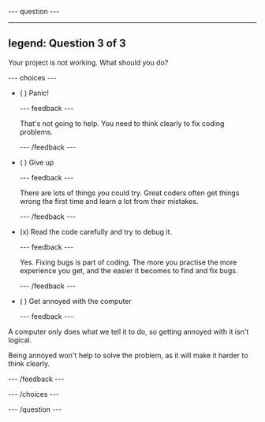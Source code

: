 
--- question ---

---
legend: Question 3 of 3
---

Your project is not working. What should you do?

--- choices ---

- ( ) Panic!

  --- feedback ---

  That's not going to help. You need to think clearly to fix coding problems.

  --- /feedback ---

- ( ) Give up

  --- feedback ---

  There are lots of things you could try. Great coders often get things wrong the first time and learn a lot from their mistakes.

  --- /feedback ---

- (x) Read the code carefully and try to debug it.

  --- feedback ---

  Yes. Fixing bugs is part of coding. The more you practise the more experience you get, and the easier it becomes to find and fix bugs. 

  --- /feedback ---

- ( ) Get annoyed with the computer

  --- feedback ---

A computer only does what we tell it to do, so getting annoyed with it isn't logical. 

Being annoyed won't help to solve the problem, as it will make it harder to think clearly.

  --- /feedback ---

--- /choices ---

--- /question ---
